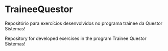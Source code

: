 # TraineeQuestor
 Repositório para exercícios desenvolvidos no programa trainee da Questor Sistemas!

Repository for developed exercises in the program Trainee Questor Sistemas!
